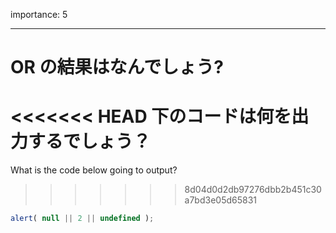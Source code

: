 importance: 5

---

# OR の結果はなんでしょう?

<<<<<<< HEAD
下のコードは何を出力するでしょう？
=======
What is the code below going to output?
>>>>>>> 8d04d0d2db97276dbb2b451c30a7bd3e05d65831

```js
alert( null || 2 || undefined );
```
